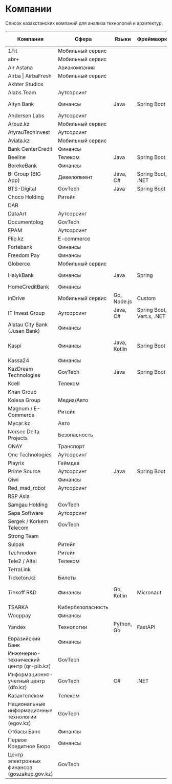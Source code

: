 # Компании

Список казахстанских компаний для анализа технологий и архитектур.

| Компания                 | Сфера         | Языки       | Фреймворки     | Базы данных     | Прочее                   |
|--------------------------|----------------|--------------|----------------|------------------|---------------------------|
| 1Fit                     | Мобильный сервис |              |                |                  |                           |
| abr+                     | Мобильный сервис |              |                |                  |                           |
| Air Astana               | Авиакомпания   |              |                |                  |                           |
| Airba \| AirbaFresh      | Мобильный сервис |              |                |                  |                           |
| Akhter Studios           |                |              |                |                  |                           |
| Alabs.Team               | Аутсорсинг     |              |                |                  |                           |
| Altyn Bank               | Финансы        | Java         | Spring Boot    | PostgreSQL       | Kafka, OpenShift          |
| Andersen Labs            | Аутсорсинг     |              |                |                  |                           |
| Arbuz.kz                 | Мобильный сервис |              |                |                  |                           |
| AtyrauTechInvest         | Аутсорсинг     |              |                |                  |                           |
| Aviata.kz                | Мобильный сервис |              |                |                  |                           |
| Bank CenterCredit        | Финансы        |              |                |                  |                           |
| Beeline                  | Телеком        | Java         | Spring Boot    |                  |                           |
| BerekeBank               | Финансы        |              |                |                  |                           |
| BI Group (BIG App)       | Девелопмент    | Java, C#     | Spring Boot, .NET | PostgreSQL       | K8s                       |
| BTS-Digital              | GovTech        | Java         | Spring Boot    | PostgreSQL       |                           |
| Choco Holding            | Ритейл         |              |                |                  |                           |
| DAR                      |                |              |                |                  |                           |
| DataArt                 | Аутсорсинг     |              |                |                  |                           |
| Documentolog             | GovTech        |              |                |                  |                           |
| EPAM                     | Аутсорсинг     |              |                |                  |                           |
| Flip.kz                  | E-commerce     |              |                |                  |                           |
| Fortebank                | Финансы        |              |                |                  |                           |
| Freedom Pay              | Финансы        |              |                |                  |                           |
| Globerce                 | Мобильный сервис |              |                |                  |                           |
| HalykBank                | Финансы        | Java         | Spring         | Oracle           | Kafka, Redis              |
| HomeCreditBank          | Финансы        |              |                |                  |                           |
| inDrive                  | Мобильный сервис | Go, Node.js | Custom         | PostgreSQL       | gRPC, Kafka               |
| IT Invest Group          | Аутсорсинг     | Java, C#     | Spring Boot, Vert.x, .NET | PostgreSQL       |                          |
| Alatau City Bank (Jusan Bank) | Финансы        |              |                |                  |                           |
| Kaspi                    | Финансы        | Java, Kotlin | Spring Boot    | PostgreSQL       | Kafka, Redis, OpenShift   |
| Kassa24                  | Финансы        |              |                |                  |                           |
| KazDream Technologies    | GovTech        | Java         | Spring Boot    | PostgreSQL       | K8s                       |
| Kcell                    | Телеком        |              |                |                  |                           |
| Khan Group               |                |              |                |                  |                           |
| Kolesa Group             | Медиа/Авто     |              |                |                  |                           |
| Magnum / E-Commerce      | Ритейл         |              |                |                  |                           |
| Mycar.kz                 | Авто           |              |                |                  |                           |
| Norsec Delta Projects    | Безопасность   |              |                |                  |                           |
| ONAY                     | Транспорт      |              |                |                  |                           |
| One Technologies         | Аутсорсинг     |              |                |                  |                           |
| Playrix                  | Геймдев        |              |                |                  |                           |
| Prime Source             | Аутсорсинг     | Java         | Spring Boot    | PostgreSQL       | K8s                       |
| Qiwi                     | Финансы        |              |                |                  |                           |
| Red_mad_robot            | Аутсорсинг     |              |                |                  |                           |
| RSP Asia                 |                |              |                |                  |                           |
| Samgau Holding           | GovTech        |              |                |                  |                           |
| Sapa Software            | Аутсорсинг     |              |                |                  |                           |
| Sergek / Korkem Telecom  | GovTech        |              |                |                  |                           |
| Strong Team              |                |              |                |                  |                           |
| Sulpak                   | Ритейл         |              |                |                  |                           |
| Technodom                | Ритейл         |              |                |                  |                           |
| Tele2 / Altel            | Телеком        |              |                |                  |                           |
| TerraLink                |                |              |                |                  |                           |
| Ticketon.kz              | Билеты         |              |                |                  |                           |
| Tinkoff R&D              | Финансы        | Go, Kotlin   | Micronaut      | PostgreSQL       | Kafka, gRPC, Docker       |
| TSARKA                   | Кибербезопасность |          |                |                  |                           |
| Wooppay                  | Финансы        |              |                |                  |                           |
| Yandex                   | Технологии     | Python, Go   | FastAPI        | YDB, PostgreSQL  | gRPC, Kubernetes          |
| Евразийский Банк         | Финансы        |              |                |                  |                           |
| Инженерно-технический центр (qr-pib.kz) | GovTech        |              |                |                  |                           |
| Информационно-учетный центр (dfo.kz) | GovTech        | C#           | .NET           | MS SQLServer, PostgreSQL |                           |
| Казахтелеком             | Телеком        |              |                |                  |                           |
| Национальные информационные технологии (egov.kz) | GovTech        |              |                |                  |                           |
| Отбасы Банк              | Финансы        |              |                |                  |                           |
| Первое Кредитное Бюро    | Финансы        |              |                |                  |                           |
| Центр электронных финансов (goszakup.gov.kz)       | GovTech        |              |                |                  |                           |
